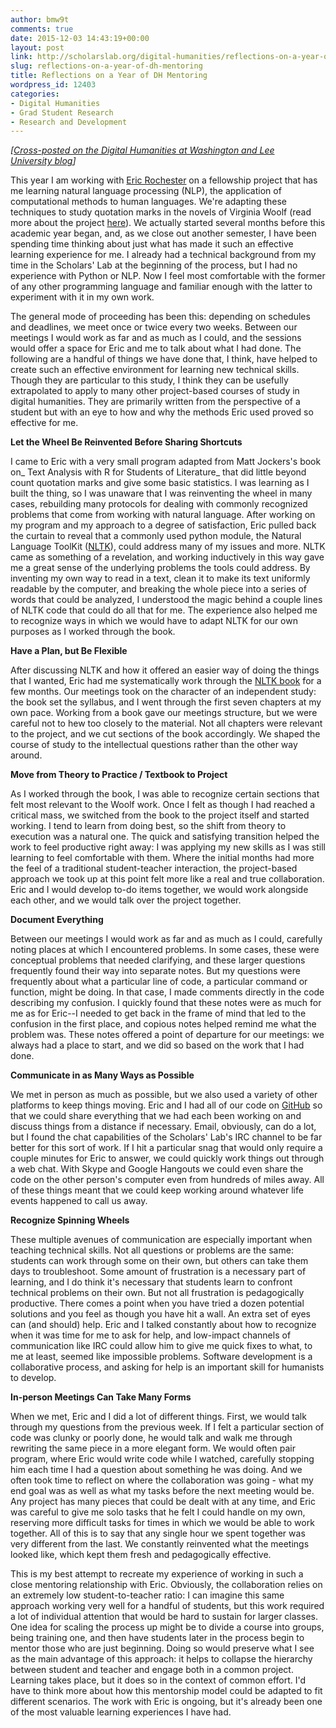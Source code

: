 ```yaml
---
author: bmw9t
comments: true
date: 2015-12-03 14:43:19+00:00
layout: post
link: http://scholarslab.org/digital-humanities/reflections-on-a-year-of-dh-mentoring/
slug: reflections-on-a-year-of-dh-mentoring
title: Reflections on a Year of DH Mentoring
wordpress_id: 12403
categories:
- Digital Humanities
- Grad Student Research
- Research and Development
---
```


_[[Cross-posted on the Digital Humanities at Washington and Lee University blog](http://digitalhumanities.wlu.edu/blog/2015/12/03/reflections-on-a-year-of-dh-mentoring/)]_

This year I am working with [Eric Rochester](http://scholarslab.org/people/eric-rochester/) on a fellowship project that has me learning natural language processing (NLP), the application of computational methods to human languages. We're adapting these techniques to study quotation marks in the novels of Virginia Woolf (read more about the project [here](http://scholarslab.org/digital-humanities/virginia-woolf-natural-language-processing-and-the-quotation-mark/)). We actually started several months before this academic year began, and, as we close out another semester, I have been spending time thinking about just what has made it such an effective learning experience for me. I already had a technical background from my time in the Scholars' Lab at the beginning of the process, but I had no experience with Python or NLP. Now I feel most comfortable with the former of any other programming language and familiar enough with the latter to experiment with it in my own work.

The general mode of proceeding has been this: depending on schedules and deadlines, we meet once or twice every two weeks. Between our meetings I would work as far and as much as I could, and the sessions would offer a space for Eric and me to talk about what I had done. The following are a handful of things we have done that, I think, have helped to create such an effective environment for learning new technical skills. Though they are particular to this study, I think they can be usefully extrapolated to apply to many other project-based courses of study in digital humanities. They are primarily written from the perspective of a student but with an eye to how and why the methods Eric used proved so effective for me.


**Let the Wheel Be Reinvented Before Sharing Shortcuts**


I came to Eric with a very small program adapted from Matt Jockers's book on_ Text Analysis with R for Students of Literature_ that did little beyond count quotation marks and give some basic statistics. I was learning as I built the thing, so I was unaware that I was reinventing the wheel in many cases, rebuilding many protocols for dealing with commonly recognized problems that come from working with natural language. After working on my program and my approach to a degree of satisfaction, Eric pulled back the curtain to reveal that a commonly used python module, the Natural Language ToolKit ([NLTK](http://www.nltk.org/)), could address many of my issues and more. NLTK came as something of a revelation, and working inductively in this way gave me a great sense of the underlying problems the tools could address. By inventing my own way to read in a text, clean it to make its text uniformly readable by the computer, and breaking the whole piece into a series of words that could be analyzed, I understood the magic behind a couple lines of NLTK code that could do all that for me. The experience also helped me to recognize ways in which we would have to adapt NLTK for our own purposes as I worked through the book.


**Have a Plan, but Be Flexible**


After discussing NLTK and how it offered an easier way of doing the things that I wanted, Eric had me systematically work through the [NLTK book](http://www.nltk.org/book/) for a few months. Our meetings took on the character of an independent study: the book set the syllabus, and I went through the first seven chapters at my own pace. Working from a book gave our meetings structure, but we were careful not to hew too closely to the material. Not all chapters were relevant to the project, and we cut sections of the book accordingly. We shaped the course of study to the intellectual questions rather than the other way around.


**Move from Theory to Practice / Textbook to Project**


As I worked through the book, I was able to recognize certain sections that felt most relevant to the Woolf work. Once I felt as though I had reached a critical mass, we switched from the book to the project itself and started working. I tend to learn from doing best, so the shift from theory to execution was a natural one. The quick and satisfying transition helped the work to feel productive right away: I was applying my new skills as I was still learning to feel comfortable with them. Where the initial months had more the feel of a traditional student-teacher interaction, the project-based approach we took up at this point felt more like a real and true collaboration. Eric and I would develop to-do items together, we would work alongside each other, and we would talk over the project together.


**Document Everything**


Between our meetings I would work as far and as much as I could, carefully noting places at which I encountered problems. In some cases, these were conceptual problems that needed clarifying, and these larger questions frequently found their way into separate notes. But my questions were frequently about what a particular line of code, a particular command or function, might be doing. In that case, I made comments directly in the code describing my confusion. I quickly found that these notes were as much for me as for Eric--I needed to get back in the frame of mind that led to the confusion in the first place, and copious notes helped remind me what the problem was. These notes offered a point of departure for our meetings: we always had a place to start, and we did so based on the work that I had done.


**Communicate in as Many Ways as Possible**


We met in person as much as possible, but we also used a variety of other platforms to keep things moving. Eric and I had all of our code on [GitHub](https://github.com/erochest/woolf) so that we could share everything that we had each been working on and discuss things from a distance if necessary. Email, obviously, can do a lot, but I found the chat capabilities of the Scholars' Lab's IRC channel to be far better for this sort of work. If I hit a particular snag that would only require a couple minutes for Eric to answer, we could quickly work things out through a web chat. With Skype and Google Hangouts we could even share the code on the other person's computer even from hundreds of miles away. All of these things meant that we could keep working around whatever life events happened to call us away.


**Recognize Spinning Wheels**


These multiple avenues of communication are especially important when teaching technical skills. Not all questions or problems are the same: students can work through some on their own, but others can take them days to troubleshoot. Some amount of frustration is a necessary part of learning, and I do think it's necessary that students learn to confront technical problems on their own. But not all frustration is pedagogically productive. There comes a point when you have tried a dozen potential solutions and you feel as though you have hit a wall. An extra set of eyes can (and should) help. Eric and I talked constantly about how to recognize when it was time for me to ask for help, and low-impact channels of communication like IRC could allow him to give me quick fixes to what, to me at least, seemed like impossible problems. Software development is a collaborative process, and asking for help is an important skill for humanists to develop.


**In-person Meetings Can Take Many Forms**


When we met, Eric and I did a lot of different things. First, we would talk through my questions from the previous week. If I felt a particular section of code was clunky or poorly done, he would talk and walk me through rewriting the same piece in a more elegant form. We would often pair program, where Eric would write code while I watched, carefully stopping him each time I had a question about something he was doing. And we often took time to reflect on where the collaboration was going - what my end goal was as well as what my tasks before the next meeting would be. Any project has many pieces that could be dealt with at any time, and Eric was careful to give me solo tasks that he felt I could handle on my own, reserving more difficult tasks for times in which we would be able to work together. All of this is to say that any single hour we spent together was very different from the last. We constantly reinvented what the meetings looked like, which kept them fresh and pedagogically effective.

This is my best attempt to recreate my experience of working in such a close mentoring relationship with Eric. Obviously, the collaboration relies on an extremely low student-to-teacher ratio: I can imagine this same approach working very well for a handful of students, but this work required a lot of individual attention that would be hard to sustain for larger classes. One idea for scaling the process up might be to divide a course into groups, being training one, and then have students later in the process begin to mentor those who are just beginning. Doing so would preserve what I see as the main advantage of this approach: it helps to collapse the hierarchy between student and teacher and engage both in a common project. Learning takes place, but it does so in the context of common effort. I'd have to think more about how this mentorship model could be adapted to fit different scenarios. The work with Eric is ongoing, but it's already been one of the most valuable learning experiences I have had.
